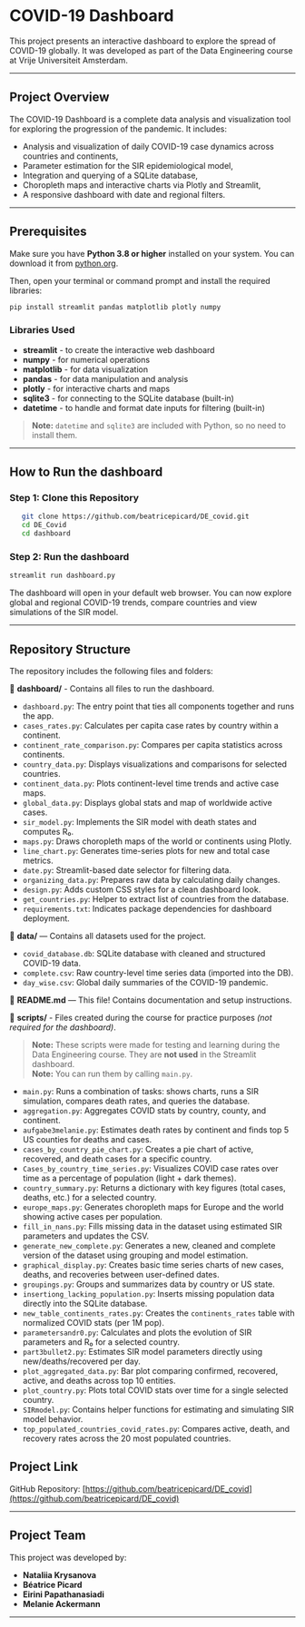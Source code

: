 # COVID-19 Dashboard

This project presents an interactive dashboard to explore the spread of COVID-19 globally. It was developed as part of the Data Engineering course at Vrije Universiteit Amsterdam.

---

## Project Overview
The COVID-19 Dashboard is a complete data analysis and visualization tool for exploring the progression of the pandemic. It includes:

- Analysis and visualization of daily COVID-19 case dynamics across countries and continents,
- Parameter estimation for the SIR epidemiological model,
- Integration and querying of a SQLite database,
- Choropleth maps and interactive charts via Plotly and Streamlit,
- A responsive dashboard with date and regional filters.

---

## Prerequisites

Make sure you have **Python 3.8 or higher** installed on your system. You can download it from [python.org](https://www.python.org/downloads/).

Then, open your terminal or command prompt and install the required libraries:

```bash
pip install streamlit pandas matplotlib plotly numpy
```

### Libraries Used

- **streamlit** - to create the interactive web dashboard 
- **numpy** - for numerical operations
- **matplotlib** - for data visualization
- **pandas** - for data manipulation and analysis
- **plotly** - for interactive charts and maps
- **sqlite3** - for connecting to the SQLite database (built-in)
- **datetime** - to handle and format date inputs for filtering (built-in)

> **Note:** `datetime` and `sqlite3` are included with Python, so no need to install them.


---

## How to Run the dashboard

### Step 1: Clone this Repository

```bash
   git clone https://github.com/beatricepicard/DE_covid.git
   cd DE_Covid
   cd dashboard
```

### Step 2: Run the dashboard

```bash
streamlit run dashboard.py
```

The dashboard will open in your default web browser. You can now explore global and regional COVID-19 trends, compare countries and view simulations of the SIR model. 

---

## Repository Structure

The repository includes the following files and folders:

📂 **dashboard/** - Contains all files to run the dashboard.
- `dashboard.py`: The entry point that ties all components together and runs the app.
- `cases_rates.py`: Calculates per capita case rates by country within a continent.
- `continent_rate_comparison.py`: Compares per capita statistics across continents.
- `country_data.py`: Displays visualizations and comparisons for selected countries.
- `continent_data.py`: Plots continent-level time trends and active case maps.
- `global_data.py`: Displays global stats and map of worldwide active cases.
- `sir_model.py`: Implements the SIR model with death states and computes R₀.
- `maps.py`: Draws choropleth maps of the world or continents using Plotly.
- `line_chart.py`: Generates time-series plots for new and total case metrics.
- `date.py`: Streamlit-based date selector for filtering data.
- `organizing_data.py`: Prepares raw data by calculating daily changes.
- `design.py`: Adds custom CSS styles for a clean dashboard look.
- `get_countries.py`: Helper to extract list of countries from the database.
- `requirements.txt`: Indicates package dependencies for dashboard deployment.


📂 **data/** — Contains all datasets used for the project.
- `covid_database.db`: SQLite database with cleaned and structured COVID-19 data.
- `complete.csv`: Raw country-level time series data (imported into the DB).
- `day_wise.csv`: Global daily summaries of the COVID-19 pandemic.

📄 **README.md** — This file! Contains documentation and setup instructions.

📂 **scripts/** - Files created during the course for practice purposes *(not required for the dashboard)*.
> **Note:** These scripts were made for testing and learning during the Data Engineering course. They are **not used** in the Streamlit dashboard.  
> **Note:** You can run them by calling `main.py`.

- `main.py`: Runs a combination of tasks: shows charts, runs a SIR simulation, compares death rates, and queries the database.
- `aggregation.py`: Aggregates COVID stats by country, county, and continent.
- `aufgabe3melanie.py`: Estimates death rates by continent and finds top 5 US counties for deaths and cases.
- `cases_by_country_pie_chart.py`: Creates a pie chart of active, recovered, and death cases for a specific country.
- `Cases_by_country_time_series.py`: Visualizes COVID case rates over time as a percentage of population (light + dark themes).
- `country_summary.py`: Returns a dictionary with key figures (total cases, deaths, etc.) for a selected country.
- `europe_maps.py`: Generates choropleth maps for Europe and the world showing active cases per population.
- `fill_in_nans.py`: Fills missing data in the dataset using estimated SIR parameters and updates the CSV.
- `generate_new_complete.py`: Generates a new, cleaned and complete version of the dataset using grouping and model estimation.
- `graphical_display.py`: Creates basic time series charts of new cases, deaths, and recoveries between user-defined dates.
- `groupings.py`: Groups and summarizes data by country or US state.
- `insertiong_lacking_population.py`: Inserts missing population data directly into the SQLite database.
- `new_table_continents_rates.py`: Creates the `continents_rates` table with normalized COVID stats (per 1M pop).
- `parametersandr0.py`: Calculates and plots the evolution of SIR parameters and R₀ for a selected country.
- `part3bullet2.py`: Estimates SIR model parameters directly using new/deaths/recovered per day.
- `plot_aggregated_data.py`: Bar plot comparing confirmed, recovered, active, and deaths across top 10 entities.
- `plot_country.py`: Plots total COVID stats over time for a single selected country.
- `SIRmodel.py`: Contains helper functions for estimating and simulating SIR model behavior.
- `top_populated_countries_covid_rates.py`: Compares active, death, and recovery rates across the 20 most populated countries.


## Project Link
GitHub Repository: [https://github.com/beatricepicard/DE_covid](https://github.com/beatricepicard/DE_covid)

---

## Project Team
This project was developed by:

- **Nataliia Krysanova**
- **Béatrice Picard**
- **Eirini Papathanasiadi**
- **Melanie Ackermann**

---
